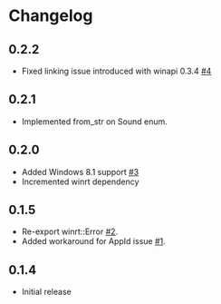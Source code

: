 # Changelog

## 0.2.2
 - Fixed linking issue introduced with winapi 0.3.4 [#4][i4]

## 0.2.1
 - Implemented from_str on Sound enum.

## 0.2.0
 - Added Windows 8.1 support [#3][i3]
 - Incremented winrt dependency

## 0.1.5

- Re-export winrt::Error [#2][i2].
- Added workaround for AppId issue [#1][i1].

## 0.1.4

- Initial release

[i1]: https://github.com/allenbenz/winrt-notification/issues/1
[i2]: https://github.com/allenbenz/winrt-notification/issues/2
[i3]: https://github.com/allenbenz/winrt-notification/issues/3
[i4]: https://github.com/allenbenz/winrt-notification/issues/4
